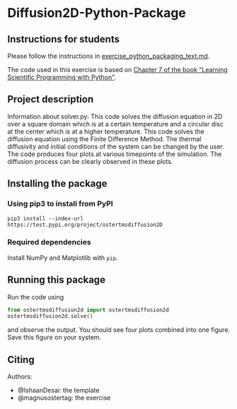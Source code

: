 # Diffusion2D-Python-Package

## Instructions for students

Please follow the instructions in [exercise_python_packaging_text.md](https://github.com/Simulation-Software-Engineering/Lecture-Material/blob/main/building-and-packaging/material/exercise_python_packaging_text.md).

The code used in this exercise is based on [Chapter 7 of the book "Learning Scientific Programming with Python"](https://scipython.com/book/chapter-7-matplotlib/examples/the-two-dimensional-diffusion-equation/).

## Project description

Information about solver.py: This code solves the diffusion equation in 2D over a square domain which is at a certain temperature and a circular disc at the center which is at a higher temperature. This code solves the diffusion equation using the Finite Difference Method. The thermal diffusivity and initial conditions of the system can be changed by the user. The code produces four plots at various timepoints of the simulation. The diffusion process can be clearly observed in these plots.

## Installing the package

### Using pip3 to install from PyPI

```pip3 install --index-url https://test.pypi.org/project/ostertmsdiffusion2D```

### Required dependencies

Install NumPy and Matplotlib with ```pip```.

## Running this package

Run the code using

```python
from ostertmsdiffusion2d import ostertmsdiffusion2d
ostertmsdiffusion2d.solve()
```

and observe the output. You should see four plots combined into one figure. Save this figure on your system.

## Citing

Authors:

- @IshaanDesai: the template
- @magnusostertag: the exercise
